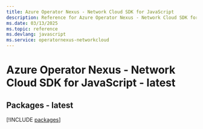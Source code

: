 ```yaml
---
title: Azure Operator Nexus - Network Cloud SDK for JavaScript
description: Reference for Azure Operator Nexus - Network Cloud SDK for JavaScript
ms.date: 03/13/2025
ms.topic: reference
ms.devlang: javascript
ms.service: operatornexus-networkcloud
---
```

# Azure Operator Nexus - Network Cloud SDK for JavaScript - latest
## Packages - latest
[!INCLUDE [packages](operator-nexus---network-cloud-index.md)]